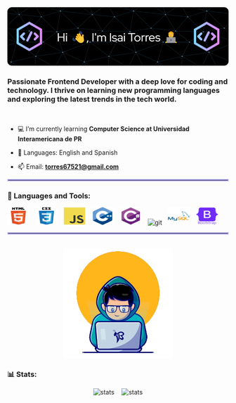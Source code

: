 <!--<h1 align="center">Hi 👋, I'm Isai Torres 🧑‍💻</h1>-->
<div align="center">
  <img src="images/github-header-image.png">
</div>

<h3 align="left">Passionate Frontend Developer with a deep love for coding and technology. I thrive on learning new programming languages and exploring the latest trends in the tech world.</h3>
<br>

- 💻 I’m currently learning **Computer Science at Universidad Interamericana de PR**

- 📖 Languages: English and Spanish

- 📫 Email: **torres67521@gmail.com**

<hr style="border: solid 2px; color: #B4ADFE;">

<h3 align="left">🧰 Languages and Tools:</h3>

<div align="left">
  <img src="https://raw.githubusercontent.com/devicons/devicon/master/icons/html5/html5-original-wordmark.svg" alt="html5" width="50" height="40" style="padding-right: 10px;"/>
  <img src="https://raw.githubusercontent.com/devicons/devicon/master/icons/css3/css3-original-wordmark.svg" alt="css3" width="50" height="40" style="padding-right: 10px;"/>
  <img src="https://raw.githubusercontent.com/devicons/devicon/master/icons/javascript/javascript-original.svg" alt="javascript" width="50" height="40" style="padding-right: 10px;"/>
  <img src="https://raw.githubusercontent.com/devicons/devicon/master/icons/cplusplus/cplusplus-original.svg" alt="cplusplus" width="50" height="40" style="padding-right: 10px;"/>
  <img src="https://raw.githubusercontent.com/devicons/devicon/master/icons/csharp/csharp-original.svg" alt="csharp" width="50" height="40" style="padding-right: 10px;"/>
  <img src="https://www.vectorlogo.zone/logos/git-scm/git-scm-icon.svg" alt="git" width="40" height="30" style="padding-right: 10px;"/>
  <img src="https://raw.githubusercontent.com/devicons/devicon/master/icons/mysql/mysql-original-wordmark.svg" alt="mysql" width="50" height="40" style="padding-right: 10px;"/>
  <img src="https://raw.githubusercontent.com/devicons/devicon/master/icons/bootstrap/bootstrap-plain-wordmark.svg" alt="bootstrap" width="50" height="40" style="padding-right: 10px;"/>
</div>


<hr style="border: solid 2px; color: #B4ADFE;">
<br>

<div align="center">
  <img  src="images/gift-coding.webp" width="250" height="250"/>
</div>

<h3 align="left">📊 Stats:</h3>

<div align="center">
  <img src="https://github-readme-stats.vercel.app/api/top-langs?username=leviwolf7&show_icons=true&locale=en&layout=compact" alt="stats" width="350px" height="154" style="padding-right: 13px;"/>
  <img src="https://github-readme-stats.vercel.app/api?username=Leviwolf7&show_icons=true&count_private=true&hide_border=true" alt="stats" width="350px" height="154"/>
</div>
